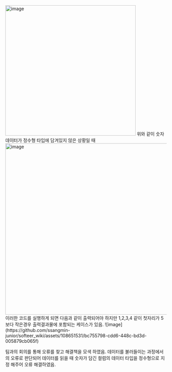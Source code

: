 <img width="407" alt="image" src="https://github.com/ssangmin-junior/softeer_wiki/assets/108651531/7f50d05c-8645-45d9-8159-b456f82c4cee">
위와 같이 숫자 데이터가 정수형 타입에 담겨있지 않은 상황일 때 
<img width="535" alt="image" src="https://github.com/ssangmin-junior/softeer_wiki/assets/108651531/49c3aba5-526e-4bbe-9d93-9649a0b5f16c">
이러한 코드를 실행하게 되면  다음과 같이 출력되어야 하지만 1,2,3,4 같이 첫자리가 5보다 작은경우 출력결과물에 포함되는 케이스가 있음.
![image](https://github.com/ssangmin-junior/softeer_wiki/assets/108651531/bc755798-cdd6-448c-bd3d-005879cb065f)

팀과의 회의를 통해 오류를 찾고 해결책을 모색 하였음. 
데이터를 불러들이는 과정에서의 오류로 판단되어 데이터를 읽을 때 숫자가 담긴 컬럼의 데이터 타입을 정수형으로 지정 해주어 오류 해결하였음.
